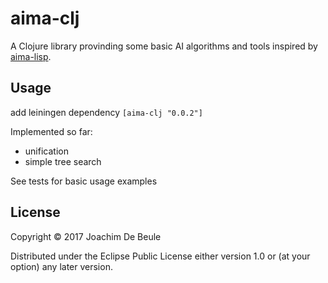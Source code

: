 # aima-clj

A Clojure library provinding some basic AI algorithms and tools inspired by [aima-lisp](https://github.com/aimacode/aima-lisp).

## Usage

add leiningen dependency `[aima-clj "0.0.2"]`

Implemented so far:
- unification
- simple tree search

See tests for basic usage examples

## License

Copyright © 2017 Joachim De Beule

Distributed under the Eclipse Public License either version 1.0 or (at
your option) any later version.
